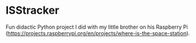 # ISStracker
Fun didactic Python project I did with my little brother on his Raspberry Pi (https://projects.raspberrypi.org/en/projects/where-is-the-space-station).
